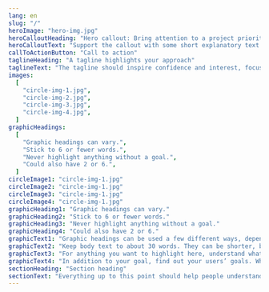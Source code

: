 ```yaml
---
lang: en
slug: "/"
heroImage: "hero-img.jpg"
heroCalloutHeading: "Hero callout: Bring attention to a project priority"
heroCalloutText: "Support the callout with some short explanatory text. You don’t need more than a couple of sentences."
callToActionButton: "Call to action"
taglineHeading: "A tagline highlights your approach"
taglineText: "The tagline should inspire confidence and interest, focusing on the value that your overall approach offers to your audience. Use a heading typeface and keep your tagline to just a few words, and don’t confuse or mystify. Use the right side of the grid to explain the tagline a bit more. What are your goals? How do you do your work? Write in the present tense, and stay brief here. People who are interested can find details on internal pages."
images:
  [
    "circle-img-1.jpg",
    "circle-img-2.jpg",
    "circle-img-3.jpg",
    "circle-img-4.jpg",
  ]
graphicHeadings:
  [
    "Graphic headings can vary.",
    "Stick to 6 or fewer words.",
    "Never highlight anything without a goal.",
    "Could also have 2 or 6.",
  ]
circleImage1: "circle-img-1.jpg"
circleImage2: "circle-img-1.jpg"
circleImage3: "circle-img-1.jpg"
circleImage4: "circle-img-1.jpg"
graphicHeading1: "Graphic headings can vary."
graphicHeading2: "Stick to 6 or fewer words."
graphicHeading3: "Never highlight anything without a goal."
graphicHeading4: "Could also have 2 or 6."
graphicText1: "Graphic headings can be used a few different ways, depending on what your landing page is for. Highlight your values, specific program areas, or results."
graphicText2: "Keep body text to about 30 words. They can be shorter, but try to be somewhat balanced across all four. It creates a clean appearance with good spacing."
graphicText3: "For anything you want to highlight here, understand what your users know now, and what activity or impression you want from them after they see it."
graphicText4: "In addition to your goal, find out your users’ goals. What do they want to know or do that supports your mission? Use these headings to show these."
sectionHeading: "Section heading"
sectionText: "Everything up to this point should help people understand your agency or project: who you are, your goal or mission, and how you approach it. Use this section to encourage them to act. Describe why they should get in touch here, and use an active verb on the button below. “Get in touch,” “Learn more,” and so on."
---
```

